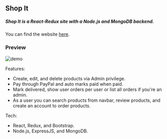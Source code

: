 ## Shop It

##### Shop It is a React-Redux site with a Node.js and MongoDB backend.

You can find the website [here](https://ecommerce-shop-it.herokuapp.com/).

### Preview

![demo](docs/shop-it-demo.gif)

Features:

- Create, edit, and delete products via Admin privilege.
- Pay through PayPal and auto marks paid when paid.
- Mark delivered, show user orders per user or list all orders if you're an admin.
- As a user you can search products from navbar, review products, and create an account to order products.

Tech:

- React, Redux, and Bootstrap.
- Node.js, ExpressJS, and MongoDB.

